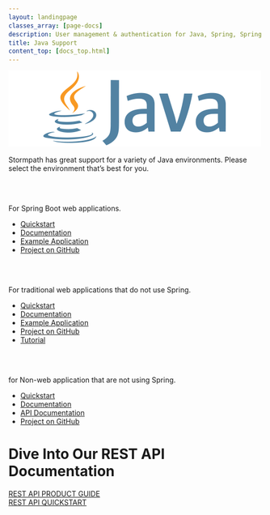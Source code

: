 ```yaml
---
layout: landingpage
classes_array: [page-docs]
description: User management & authentication for Java, Spring, Spring Boot & Apache Shiro apps. Complete set of Stormpath developer documentation & integration tools. 
title: Java Support
content_top: [docs_top.html]
---
```

<div class="landingpage java">

<div class="masthead java-masthead">
  <div class="container">
    <div class="row">
      <div class="col-xs-12">
        <img class="img-responsive logo" src="/images/landingpage/java/logo-java.png">
      </div>
    </div>
  </div>
</div>

<div class="container">
  <div class="row">
    <div class="col-xs-12 intro-text">
      <p>Stormpath has great support for a variety of Java environments.  Please select the environment that’s best for you.</p>
    </div>
  </div>
</div>

<!-- TEMPORARY BUILD  DEACTIVATE FOR FULL IMPLEMENTATION -->
<div class="container">
  <div class="row">
    <div class="col-xs-12 col-sm-12">
      <div class="row">
        <div class="col-xs-6">
          <div class="language-header lang1"></div>
          <br>
          <br>
          <p class="body-copy">For Spring Boot web applications.</p>
            <div class="row">
              <div class="col-xs-12">
                <ul class="fa-ul">
                  <li><i class="fa-li fa fa-car"></i><a href="/java/spring-boot-web/quickstart.html">Quickstart</a></li>
                  <li><i class="fa-li fa fa-book"></i><a href="/java/spring-boot-web/">Documentation</a></li>
                  <li><i class="fa-li fa fa-code"></i><a href="https://github.com/stormpath/stormpath-sdk-java/tree/master/examples/spring-boot-webmvc">Example Application</a></li>
                  <li><i class="fa-li fa fa-github"></i><a href="https://github.com/stormpath/stormpath-sdk-java/tree/master/extensions/spring/spring-boot-starter-stormpath">Project on GitHub</a></li>
                </ul>
              </div>
            </div>
        </div>
        <div class="col-xs-6">
          <div class="language-header lang5"></div>
          <br>
          <br>
          <p class="body-copy">For traditional web applications that do not use Spring.</p>
            <div class="row">
              <div class="col-xs-12">
                <ul class="fa-ul">
                  <li><i class="fa-li fa fa-car"></i><a href="/java/servlet-plugin/quickstart.html">Quickstart</a></li>
                  <li><i class="fa-li fa fa-book"></i><a href="/java/servlet-plugin/">Documentation</a></li>
                  <li><i class="fa-li fa fa-code"></i><a href="https://github.com/stormpath/stormpath-sdk-java/tree/master/examples/servlet">Example Application</a></li>
                  <li><i class="fa-li fa fa-github"></i><a href="https://github.com/stormpath/stormpath-sdk-java/tree/master/extensions/servlet">Project on GitHub</a></li>
                  <li><i class="fa-li fa fa-pencil"></i><a href="https://stormpath.com/blog/java-webapp-instant-user-management/">Tutorial</a></li>
                </ul>
              </div>
            </div>
        </div>
      </div>
      <div class="row">
        <div class="col-xs-6">
          <div class="language-header lang6"></div>
          <br>
          <br>
          <p class="body-copy">for Non-web application that are not using Spring.</p>
            <div class="row">
              <div class="col-xs-12">
                <ul class="fa-ul">
                  <li><i class="fa-li fa fa-car"></i><a href="/java/quickstart/">Quickstart</a></li>
                  <li><i class="fa-li fa fa-book"></i><a href="/java/product-guide/">Documentation</a></li>
                  <li><i class="fa-li fa fa-book"></i><a href="/java/apidocs/">API Documentation</a></li>
                  <li><i class="fa-li fa fa-github"></i><a href="https://github.com/stormpath/stormpath-sdk-java">Project on GitHub</a></li>
                </ul>
              </div>
            </div>
        </div>
      </div>
    </div>
  </div>
</div>

<div class="footer-banner">
  <div class="container info">
    <div class="row">
      <div class="col-xs-12 col-sm-12">
        <h1>Dive Into Our REST API Documentation</h1>
          <div class="row">
            <div class="col-xs-12 col-sm-3 col-sm-offset-3">
              <a class="btn btn-default" href="/rest/product-guide" role="button">REST API PRODUCT GUIDE</a>
            </div>
            <div class="col-xs-12 col-sm-3">
              <a class="btn btn-default" href="/rest/quickstart" role="button">REST API QUICKSTART</a>
            </div>
          </div>
      </div>
    </div>
  </div>
</div>

</div>

<!-- FULL BUILD -->
<!-- <div class="container">
  <div class="row">
    <div class="col-xs-12 col-sm-12">
      <div class="row">
        <div class="col-xs-12 col-sm-6">
          <div class="language-header lang1"></div>
          <br>
          <br>
          <p class="body-copy">For Spring Boot web applications.</p>
            <div class="row">
              <div class="col-xs-6">
                <ul class="fa-ul">
                  <li><i class="fa-li fa fa-car"></i><a href="/java/spring-boot-web/quickstart.html">Quickstart</a></li>
                  <li><i class="fa-li fa fa-book"></i><a href="/java/spring-boot-web">Documentation</a></li>
                  <li><i class="fa-li fa fa-code"></i><a href="https://github.com/stormpath/stormpath-sdk-java/tree/master/examples/spring-boot-webmvc">Example Application</a></li>
                  <li><i class="fa-li fa fa-github"></i><a href="https://github.com/stormpath/stormpath-sdk-java/tree/master/extensions/spring/spring-boot-starter-stormpath">Project on GitHub</a></li>
                </ul>
              </div>
            </div>
        </div>
        <div class="col-xs-12 col-sm-6">
          <div class="language-header lang2"></div>
          <br>
          <br>
          <p class="body-copy">For Spring Boot applications that are NOT web applications.</p>
            <div class="row">
              <div class="col-xs-6">
                <ul class="fa-ul">
                  <li><i class="fa-li fa fa-car"></i><a href="#">Quickstart</a></li>
                  <li><i class="fa-li fa fa-book"></i><a href="#">Documentation</a></li>
                  <li><i class="fa-li fa fa-code"></i><a href="#">Example Application</a></li>
                  <li><i class="fa-li fa fa-github"></i><a href="#">Project on GitHub</a></li>
                </ul>
              </div>
            </div>
        </div>
      </div>
      <div class="row">
        <div class="col-xs-12 col-sm-6">
          <div class="language-header lang3"></div>
          <br>
          <br>
          <p class="body-copy">For traditional Spring web applications.</p>
            <div class="row">
              <div class="col-xs-6">
                <ul class="fa-ul">
                  <li><i class="fa-li fa fa-car"></i><a href="#">Quickstart</a></li>
                  <li><i class="fa-li fa fa-book"></i><a href="#">Documentation</a></li>
                  <li><i class="fa-li fa fa-code"></i><a href="#">Example Application</a></li>
                  <li><i class="fa-li fa fa-github"></i><a href="#">Project on GitHub</a></li>
                </ul>
              </div>
            </div>
        </div>
        <div class="col-xs-12 col-sm-6">
          <div class="language-header lang4"></div>
          <br>
          <br>
          <p class="body-copy">For traditional Spring applications that are NOT web applications.</p>
            <div class="row">
              <div class="col-xs-6">
                <ul class="fa-ul">
                  <li><i class="fa-li fa fa-car"></i><a href="#">Quickstart</a></li>
                  <li><i class="fa-li fa fa-book"></i><a href="#">Documentation</a></li>
                  <li><i class="fa-li fa fa-code"></i><a href="#">Example Application</a></li>
                  <li><i class="fa-li fa fa-github"></i><a href="#">Project on GitHub</a></li>
                </ul>
              </div>
            </div>
        </div>
      </div>
      <div class="row">
        <div class="col-xs-12 col-sm-6">
          <div class="language-header lang5"></div>
          <br>
          <br>
          <p class="body-copy">For traditional web applications that do not use Spring.</p>
            <div class="row">
              <div class="col-xs-6">
                <ul class="fa-ul">
                  <li><i class="fa-li fa fa-car"></i><a href="https://docs.stormpath.com/java/servlet-plugin/quickstart.html">Quickstart</a></li>
                  <li><i class="fa-li fa fa-book"></i><a href="https://docs.stormpath.com/java/servlet-plugin/">Documentation</a></li>
                  <li><i class="fa-li fa fa-code"></i><a href="https://github.com/stormpath/stormpath-sdk-java/tree/master/examples/servlet">Example Application</a></li>
                  <li><i class="fa-li fa fa-github"></i><a href="https://github.com/stormpath/stormpath-sdk-java/tree/master/extensions/servlet">Project on GitHub</a></li>
                  <li><i class="fa-li fa fa-pencil"></i><a href="https://stormpath.com/blog/java-webapp-instant-user-management/">Tutorial</a></li>
                </ul>
              </div>
            </div>
        </div>
        <div class="col-xs-12 col-sm-6">
          <div class="language-header lang6"></div>
          <br>
          <br>
          <p class="body-copy">for Non-web application that are not using Spring.</p>
            <div class="row">
              <div class="col-xs-6">
                <ul class="fa-ul">
                  <li><i class="fa-li fa fa-car"></i><a href="/java/quickstart/">Quickstart</a></li>
                  <li><i class="fa-li fa fa-book"></i><a href="/java/product-guide/">Documentation</a></li>
                  <li><i class="fa-li fa fa-code"></i><a href="/java/apidocs/">Example Application</a></li>
                  <li><i class="fa-li fa fa-github"></i><a href="https://github.com/stormpath/stormpath-sdk-java">Project on GitHub</a></li>
                </ul>
              </div>
            </div>
        </div>
      </div>
    </div>
  </div>
</div>

<div class="footer-banner">
  <div class="container info">
    <div class="row">
      <div class="col-xs-12 col-sm-12">
        <h1>Dive Into Our REST API Documentation</h1>
          <div class="row">
            <div class="col-xs-12 col-sm-3 col-sm-offset-3">
              <a class="btn btn-default" href="/rest/product-guide" role="button">REST API PRODUCT GUIDE</a>
            </div>
            <div class="col-xs-12 col-sm-3">
              <a class="btn btn-default" href="/rest/quickstart" role="button">REST API QUICKSTART</a>
            </div>
          </div>
      </div>
    </div>
  </div>
</div>

</div> -->

<!-- block__no_wrapper -->
<!-- region__no_wrapper -->

